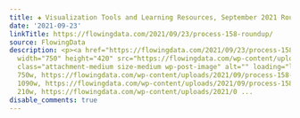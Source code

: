 ```yaml
---
title: ✚ Visualization Tools and Learning Resources, September 2021 Roundup
date: '2021-09-23'
linkTitle: https://flowingdata.com/2021/09/23/process-158-roundup/
source: FlowingData
description: <p><a href="https://flowingdata.com/2021/09/23/process-158-roundup/"><img
  width="750" height="420" src="https://flowingdata.com/wp-content/uploads/2021/09/process-158-featured-1-750x420.png"
  class="attachment-medium size-medium wp-post-image" alt="" loading="lazy" srcset="https://flowingdata.com/wp-content/uploads/2021/09/process-158-featured-1-750x420.png
  750w, https://flowingdata.com/wp-content/uploads/2021/09/process-158-featured-1-1090x610.png
  1090w, https://flowingdata.com/wp-content/uploads/2021/09/process-158-featured-1-210x118.png
  210w, https://flowingdata.com/wp-content/uploads/2021/0 ...
disable_comments: true
---
```

<p><a href="https://flowingdata.com/2021/09/23/process-158-roundup/"><img width="750" height="420" src="https://flowingdata.com/wp-content/uploads/2021/09/process-158-featured-1-750x420.png" class="attachment-medium size-medium wp-post-image" alt="" loading="lazy" srcset="https://flowingdata.com/wp-content/uploads/2021/09/process-158-featured-1-750x420.png 750w, https://flowingdata.com/wp-content/uploads/2021/09/process-158-featured-1-1090x610.png 1090w, https://flowingdata.com/wp-content/uploads/2021/09/process-158-featured-1-210x118.png 210w, https://flowingdata.com/wp-content/uploads/2021/0 ...